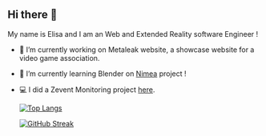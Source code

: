 ## Hi there 👋
My name is Elisa and I am an Web and Extended Reality software Engineer !
- 🔭 I’m currently working on Metaleak website, a showcase website for a video game association.
- 🌱 I’m currently learning Blender on [Nimea](https://github.com/elisagrlh/Nimea) project !
- 💻 I did a Zevent Monitoring project [here](https://monitzevent.fly.dev/).

  [![Top Langs](https://github-readme-stats.vercel.app/api/top-langs/?username=elisagrlh&layout=compact&theme=dark&hide_border=true)](https://github.com/anuraghazra/github-readme-stats)
  
  [![GitHub Streak](https://streak-stats.demolab.com/?user=elisagrlh&theme=dark&hide_border=true)](https://git.io/streak-stats)

  



<!--
**elisagrlh/elisagrlh** is a ✨ _special_ ✨ repository because its `README.md` (this file) appears on your GitHub profile.

Here are some ideas to get you started:

- 🔭 I’m currently working on ...
- 🌱 I’m currently learning ...
- 👯 I’m looking to collaborate on ...
- 🤔 I’m looking for help with ...
- 💬 Ask me about ...
- 📫 How to reach me: ...
- 😄 Pronouns: ...
- ⚡ Fun fact: ...
-->
